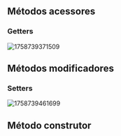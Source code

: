 ## Métodos acessores

### Getters

![1758739371509](image/POOTeoria04a-MétodosEspeciais/1758739371509.png)

## Métodos modificadores

### Setters

![1758739461699](image/POOTeoria04a-MétodosEspeciais/1758739461699.png)

## Método construtor
